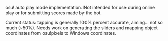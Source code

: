 osu! auto play mode implementation. Not intended for use during online play or for submitting scores made by the bot.

Current status: tapping is generally 100% percent accurate, aiming... not so much (~50%). Needs work on generating the sliders and mapping object coordinates from osu!pixels to Windows coordinates.
